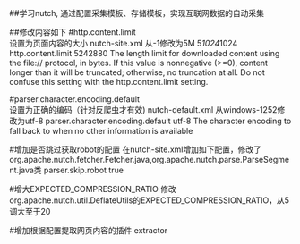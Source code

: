 ##学习nutch, 通过配置采集模板、存储模板，实现互联网数据的自动采集

##修改内容如下
#http.content.limit 				
设置为页面内容的大小				nutch-site.xml
从-1修改为5M 5*1024*1024
	<property>
		<name>http.content.limit</name>
		<value>5242880</value>
		<description>The length limit for downloaded content using the file://
			protocol, in bytes. If this value is nonnegative (>=0), content
			longer
			than it will be truncated; otherwise, no truncation at all. Do
			not
			confuse this setting with the http.content.limit setting.
		</description>
	</property>

#parser.character.encoding.default	
设置为正确的编码（针对反爬虫才有效)	nutch-default.xml
从windows-1252修改为utf-8
	<property>
  		<name>parser.character.encoding.default</name>
  		<value>utf-8</value>
  		<description>The character encoding to fall back to when no other information
  		is available</description>
	</property>

#增加是否跳过获取robot的配置
在nutch-site.xml增加如下配置，修改了org.apache.nutch.fetcher.Fetcher.java,org.apache.nutch.parse.ParseSegment.java类
	<property>
		<name>parser.skip.robot</name>
		<value>true</value>
	</property>

#增大EXPECTED_COMPRESSION_RATIO
修改org.apache.nutch.util.DeflateUtils的EXPECTED_COMPRESSION_RATIO，从5调大至于20

#增加根据配置提取网页内容的插件
extractor